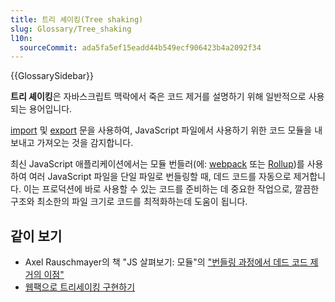 ```yaml
---
title: 트리 셰이킹(Tree shaking)
slug: Glossary/Tree_shaking
l10n:
  sourceCommit: ada5fa5ef15eadd44b549ecf906423b4a2092f34
---
```


{{GlossarySidebar}}

**트리 셰이킹**은 자바스크립트 맥락에서 죽은 코드 제거를 설명하기 위해 일반적으로 사용되는 용어입니다.

[import](/ko/docs/Web/JavaScript/Reference/Statements/import) 및 [export](/ko/docs/Web/JavaScript/Reference/Statements/export) 문을 사용하여, JavaScript 파일에서 사용하기 위한 코드 모듈을 내보내고 가져오는 것을 감지합니다.

최신 JavaScript 애플리케이션에서는 모듈 번들러(에: [webpack](https://webpack.js.org/) 또는 [Rollup](https://github.com/rollup/rollup))를 사용하여 여러 JavaScript 파일을 단일 파일로 번들링할 때, 데드 코드를 자동으로 제거합니다. 이는 프로덕션에 바로 사용할 수 있는 코드를 준비하는 데 중요한 작업으로, 깔끔한 구조와 최소한의 파일 크기로 코드를 최적화하는데 도움이 됩니다.

## 같이 보기

- Axel Rauschmayer의 책 "JS 살펴보기: 모듈"의 ["번들링 과정에서 데드 코드 제거의 이점"](https://exploringjs.com/es6/ch_modules.html#_benefit-dead-code-elimination-during-bundling)
- [웹팩으로 트리세이킹 구현하기](https://webpack.js.org/guides/tree-shaking/)
